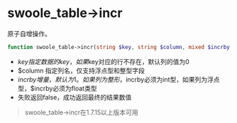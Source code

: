 # swoole_table->incr

原子自增操作。

```php
function swoole_table->incr(string $key, string $column, mixed $incrby = 1);
```

* $key 指定数据的key，如果$key对应的行不存在，默认列的值为0
* $column 指定列名，仅支持浮点型和整型字段
* $incrby 增量，默认为1。如果列为整形，$incrby必须为int型，如果列为浮点型，$incrby必须为float类型
* 失败返回false，成功返回最终的结果数值

> swoole_table->incr在1.7.15以上版本可用
